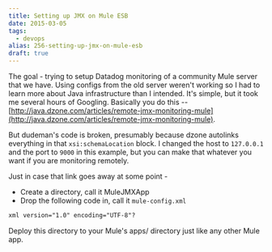 ```yaml
---
title: Setting up JMX on Mule ESB
date: 2015-03-05
tags: 
  - devops
alias: 256-setting-up-jmx-on-mule-esb
draft: true
---
```


The goal - trying to setup Datadog monitoring of a community Mule server that we have. Using configs from the old server weren't working so I had to learn more about Java infrastructure than I intended. It's simple, but it took me several hours of Googling. Basically you do this -- [http://java.dzone.com/articles/remote-jmx-monitoring-mule](http://java.dzone.com/articles/remote-jmx-monitoring-mule).

But dudeman's code is broken, presumably because dzone autolinks everything in that `xsi:schemaLocation` block. I changed the host to `127.0.0.1` and the port to `9000` in this example, but you can make that whatever you want if you are monitoring remotely.

Just in case that link goes away at some point - 

- Create a directory, call it MuleJMXApp
- Drop the following code in, call it `mule-config.xml`

~~~xml
xml version="1.0" encoding="UTF-8"?
~~~

Deploy this directory to your Mule's apps/ directory just like any other Mule app.